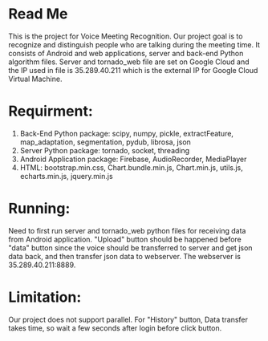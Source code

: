 # Read Me
This is the project for Voice Meeting Recognition. Our project goal is to recognize and distinguish people who are talking during the meeting time. It consists of Android and web applications, server and back-end Python algorithm files. Server and tornado_web file are set on Google Cloud and the IP used in file is 35.289.40.211 which is the external IP for Google Cloud Virtual Machine. 

# Requirment:
1. Back-End Python package: scipy, numpy, pickle, extractFeature, map_adaptation, segmentation, pydub, librosa, json
2. Server Python package: tornado, socket, threading
3. Android Application package: Firebase, AudioRecorder, MediaPlayer
4. HTML: bootstrap.min.css, Chart.bundle.min.js, Chart.min.js, utils.js, echarts.min.js, jquery.min.js

# Running:
Need to first run server and tornado_web python files for receiving data from Android application. "Upload" button should be happened before "data" button since the voice should be transferred to server and get json data back, and then transfer json data to webserver. The webserver is 35.289.40.211:8889.

# Limitation:
Our project does not support parallel. For "History" button, Data transfer takes time, so wait a few seconds after login before click button.

